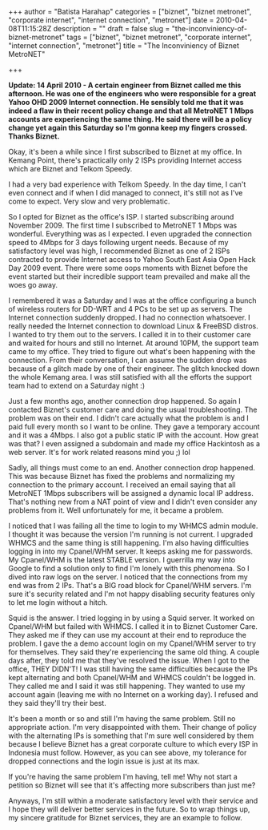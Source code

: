 +++
author = "Batista Harahap"
categories = ["biznet", "biznet metronet", "corporate internet", "internet connection", "metronet"]
date = 2010-04-08T11:15:28Z
description = ""
draft = false
slug = "the-inconviniency-of-biznet-metronet"
tags = ["biznet", "biznet metronet", "corporate internet", "internet connection", "metronet"]
title = "The Inconviniency of Biznet MetroNET"

+++


<strong>Update: 14 April 2010 - A certain engineer from Biznet called me this afternoon. He was one of the engineers who were responsible for a great Yahoo OHD 2009 Internet connection. He sensibly told me that it was indeed a flaw in their recent policy change and that all MetroNET 1 Mbps accounts are experiencing the same thing. He said there will be a policy change yet again this Saturday so I'm gonna keep my fingers crossed. Thanks Biznet.</strong>

Okay, it's been a while since I first subscribed to Biznet at my office. In Kemang Point, there's practically only 2 ISPs providing Internet access which are Biznet and Telkom Speedy.

I had a very bad experience with Telkom Speedy. In the day time, I can't even connect and if when I did managed to connect, it's still not as I've come to expect. Very slow and very problematic.

So I opted for Biznet as the office's ISP. I started subscribing around November 2009. The first time I subscribed to MetroNET 1 Mbps was wonderful. Everything was as I expected. I even upgraded the connection speed to 4Mbps for 3 days following urgent needs. Because of my satisfactory level was high, I recommended Biznet as one of 2 ISPs contracted to provide Internet access to Yahoo South East Asia Open Hack Day 2009 event. There were some oops moments with Biznet before the event started but their incredible support team prevailed and make all the woes go away.

I remembered it was a Saturday and I was at the office configuring a bunch of wireless routers for DD-WRT and 4 PCs to be set up as servers. The Internet connection suddenly dropped. I had no connection whatsoever. I really needed the Internet connection to download Linux &amp; FreeBSD distros. I wanted to try them out to the servers. I called it in to their customer care and waited for hours and still no Internet. At around 10PM, the support team came to my office. They tried to figure out what's been happening with the connection. From their conversation, I can assume the sudden drop was because of a glitch made by one of their engineer. The glitch knocked down the whole Kemang area. I was still satisfied with all the efforts the support team had to extend on a Saturday night :)

Just a few months ago, another connection drop happened. So again I contacted Biznet's customer care and doing the usual troubleshooting. The problem was on their end. I didn't care actually what the problem is and I paid full every month so I want to be online. They gave a temporary account and it was a 4Mbps. I also got a public static IP with the account. How great was that? I even assigned a subdomain and made my office Hackintosh as a web server. It's for work related reasons mind you ;) lol

Sadly, all things must come to an end. Another connection drop happened. This was because Biznet has fixed the problems and normalizing my connection to the primary account. I received an email saying that all MetroNET 1Mbps subscribers will be assigned a dynamic local IP address. That's nothing new from a NAT point of view and I didn't even consider any problems from it. Well unfortunately for me, it became a problem.

I noticed that I was failing all the time to login to my WHMCS admin module. I thought it was because the version I'm running is not current. I upgraded WHMCS and the same thing is still happening. I'm also having difficulties logging in into my Cpanel/WHM server. It keeps asking me for passwords. My Cpanel/WHM is the latest STABLE version. I guerrilla my way into Google to find a solution only to find I'm lonely with this phenomena. So I dived into raw logs on the server. I noticed that the connections from my end was from 2 IPs. That's a BIG road block for Cpanel/WHM servers. I'm sure it's security related and I'm not happy disabling security features only to let me login without a hitch.

Squid is the answer. I tried logging in by using a Squid server. It worked on Cpanel/WHM but failed with WHMCS. I called it in to Biznet Customer Care. They asked me if they can use my account at their end to reproduce the problem. I gave the a demo account login on my Cpanel/WHM server to try for themselves. They said they're experiencing the same old thing. A couple days after, they told me that they've resolved the issue. When I got to the office, THEY DIDN'T! I was still having the same difficulties because the IPs kept alternating and both Cpanel/WHM and WHMCS couldn't be logged in. They called me and I said it was still happening. They wanted to use my account again (leaving me with no Internet on a working day). I refused and they said they'll try their best.

It's been a month or so and still I'm having the same problem. Still no appropriate action. I'm very disappointed with them. Their change of policy with the alternating IPs is something that I'm sure well considered by them because I believe Biznet has a great corporate culture to which every ISP in Indonesia must follow. However, as you can see above, my tolerance for dropped connections and the login issue is just at its max.

If you're having the same problem I'm having, tell me! Why not start a petition so Biznet will see that it's affecting more subscribers than just me?

Anyways, I'm still within a moderate satisfactory level with their service and I hope they will deliver better services in the future. So to wrap things up, my sincere gratitude for Biznet services, they are an example to follow.